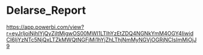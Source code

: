 # Delarse_Report

https://app.powerbi.com/view?r=eyJrIjoiNjhlYjQyZjItMjgwOS00MWI1LTlhYzEtZDQ4NGNkYmM4OGY4IiwidCI6IjYzNTc5NjQxLTZkMWQtNGFjMi1hYjZhLThjNmMyNGVjOGRjNCIsImMiOjJ9
